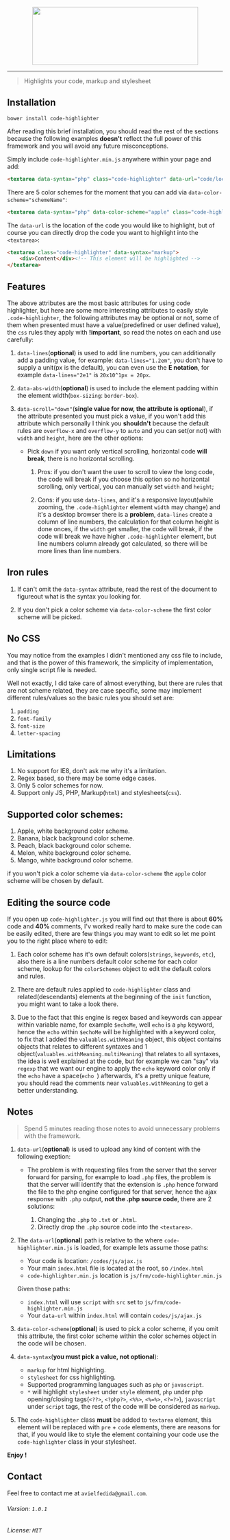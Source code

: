 <p align="center">
	<img height="135" width="387" src="http://imagizer.imageshack.us/a/img540/1338/qL3t1V.png">
</p>

---

> Highlights your code, markup and stylesheet

## Installation

```
bower install code-highlighter
```

After reading this brief installation, you should read the rest of the sections because the following examples **doesn't** reflect the full power of this framework and you will avoid any future misconceptions.

Simply include `code-highlighter.min.js` anywhere within your page and add:

```html
<textarea data-syntax="php" class="code-highlighter" data-url="code/location"></textarea>
```

There are 5 color schemes for the moment that you can add via `data-color-scheme="schemeName"`:

```html
<textarea data-syntax="php" data-color-scheme="apple" class="code-highlighter" data-url="code/location"></textarea>
```

The `data-url` is the location of the code you would like to highlight, but of course you can directly drop the code you want to highlight into the `<textarea>`:

```html
<textarea class="code-highlighter" data-syntax="markup">
    <div>Content</div><!-- This element will be highlighted -->
</textarea>
```

## Features

The above attributes are the most basic attributes for using code highlighter, but here are some more interesting attributes to easily style `.code-highlighter`, the following attributes may be optional or not, some of them when presented must have a value(predefined or user defined value), the `css` rules they apply with **!important**, so read the notes on each and use carefully:

1. `data-lines`(**optional**) is used to add line numbers, you can additionally add a padding value, for example: `data-lines="1.2em"`, you don't have to supply a unit(px is the default), you can even use the **E notation**, for example `data-lines="2e1"` is `20x10^1px = 20px`.

2. `data-abs-width`(**optional**) is used to include the element padding within the element width(`box-sizing`: `border-box`).

3. `data-scroll="down"`(**single value for now, the attribute is optional**), if the attribute presented you must pick a value, if you won't add this attribute which personally I think you **shouldn't** because the default rules are `overflow-x` and `overflow-y` to `auto` and you can set(or not) with `width` and `height`, here are the other options:

	* Pick `down` if you want only vertical scrolling, horizontal code **will break**, there is no horizontal scrolling.

		1. Pros: if you don't want the user to scroll to view the long code, the code will break if you choose this option so no horizontal scrolling, only vertical, you can manually set `width` and `height`;

		2. Cons: if you use `data-lines`, and it's a responsive layout(while zooming, the `.code-highlighter` element `width` may change) and it's a desktop browser there is a **problem**,  `data-lines` create a column of line numbers, the calculation for that column height is done onces, if the `width` get smaller, the code will break, if the code will break we have higher `.code-highlighter` element, but line numbers column already got calculated, so there will be more lines than line numbers.

## Iron rules

1. If can't omit the `data-syntax` attribute, read the rest of the document to figureout what is the syntax you looking for.

2. If you don't pick a color scheme via `data-color-scheme` the first color scheme will be picked.

## No CSS

You may notice from the examples I didn't mentioned any css file to include, and that is the power of this framework, the simplicity of implementation, only single script file is needed.

Well not exactly, I did take care of almost everything, but there are rules that are not scheme related, they are case specific, some may implement different rules/values so the basic rules you should set are:

1. `padding`
2. `font-family`
3. `font-size`
3. `letter-spacing`

## Limitations

1. No support for IE8, don't ask me why it's a limitation.
2. Regex based, so there may be some edge cases.
3. Only 5 color schemes for now.
4. Support only JS, PHP, Markup(`html`) and stylesheets(`css`).

## Supported color schemes:

1. Apple, white background color scheme.
1. Banana, black background color scheme.
1. Peach, black background color scheme.
1. Melon, white background color scheme.
1. Mango, white background color scheme.

if you won't pick a color scheme via `data-color-scheme` the `apple` color scheme will be chosen by default.

## Editing the source code

If you open up `code-highlighter.js` you will find out that there is about **60%** code and **40%** comments, I'v worked really hard to make sure the code can be easily edited, there are few things you may want to edit so let me point you to the right place where to edit:

1. Each color scheme has it's own default colors(`strings`, `keywords`, `etc`), also there is a line numbers default color scheme for each color scheme, lookup for the `colorSchemes` object to edit the default colors and rules.

2. There are default rules applied to `code-highlighter` class and related(descendants) elements at the beginning of the `init` function, you might want to take a look there.

3. Due to the fact that this engine is regex based and keywords can appear within variable name, for example `$echoMe`, well `echo` is a `php` keyword, hence the `echo` within `$echoMe` will be highlighted with a keyword color, to fix that I added the `valuables.withMeaning` object, this object contains objects that relates to different syntaxes and 1 object(`valuables.withMeaning.multiMeaning`) that relates to all syntaxes, the idea is well explained at the code, but for example we can "say" via `regexp` that we want our engine to apply the `echo` keyword color only if the `echo` have a space(`echo `) afterwards, it's a pretty unique feature, you should read the comments near `valuables.withMeaning` to get a better understanding.

## Notes

> Spend 5 minutes reading those notes to avoid unnecessary problems with the framework.

1. `data-url`(**optional**) is used to upload any kind of content with the following exeption:

	* The problem is with requesting files from the server that the server forward for parsing, for example to load `.php` files, the problem is that the server will identify that the extension is `.php` hence forward the file to the php engine configured for that server, hence the ajax response with `.php` output, **not the .php source code**, there are 2 solutions:

		1. Changing the `.php` to `.txt` or `.html`.
		2. Directly drop the `.php` source code into the `<textarea>`.

2. The `data-url`(**optional**) path is relative to the where `code-highlighter.min.js` is loaded, for example lets assume those paths:
	
	* Your code is location: `/codes/js/ajax.js`
	* Your main `index.html` file is located at the root, so `/index.html`
	* `code-highlighter.min.js` location is `js/frm/code-highlighter.min.js`
	
	Given those paths:

	* `index.html` will use `script` with `src` set to `js/frm/code-highlighter.min.js`
	* Your `data-url` within `index.html` will contain `codes/js/ajax.js`

3. `data-color-scheme`(**optional**) is used to pick a color scheme, if you omit this attribute, the first color scheme within the color
	schemes object in the code will be chosen.

4. `data-syntax`(**you must pick a value, not optional**):
	* `markup` for html highlighting.
	* `stylesheet` for css highlighting.
	* Supported programming languages such as `php` or `javascript`.
	* `*` will highlight `stylesheet` under `style` element, `php` under php opening/closing tags(`<??>`, `<?php?>`, `<%%>`, `<%=%>`, `<?=?>`), `javascript` under `script` tags, the rest of the code will be considered as `markup`.

5. The `code-highlighter` class **must** be added to `textarea` element, this element will be replaced with `pre` + `code` elements, there are reasons for that, if you would like to style the element containing your code use the `code-highlighter` class in your stylesheet.

**Enjoy !**

## Contact

Feel free to contact me at `avielfedida@gmail.com`.

###### Version: `1.0.1`

###### License: `MIT`

